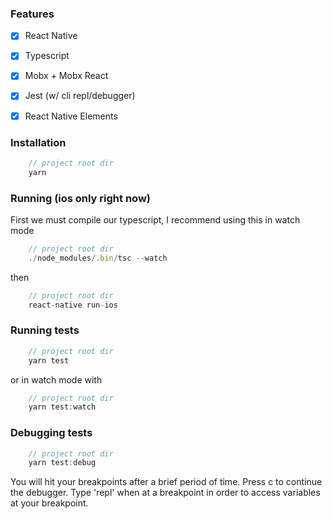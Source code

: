 ### Features
- [x] React Native
- [x] Typescript
- [x] Mobx + Mobx React
- [x] Jest (w/ cli repl/debugger)
- [x] React Native Elements


### Installation

```javascript
    // project root dir
    yarn
```

### Running (ios only right now)
First we must compile our typescript, I recommend using this in watch mode
```javascript
    // project root dir
    ./node_modules/.bin/tsc --watch
```

then

```javascript
    // project root dir
    react-native run-ios
```

### Running tests
```javascript
    // project root dir
    yarn test
```
or in watch mode with
```javascript
    // project root dir
    yarn test:watch
```

### Debugging tests
```javascript
    // project root dir
    yarn test:debug
```

You will hit your breakpoints after a brief period of time. Press c to continue the debugger. Type 'repl' when at a breakpoint in order to access variables at your breakpoint.


